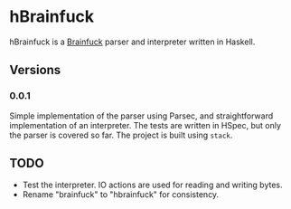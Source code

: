 # hBrainfuck

hBrainfuck is a [Brainfuck](https://esolangs.org/wiki/Brainfuck) parser and interpreter written in Haskell.

## Versions

### 0.0.1

Simple implementation of the parser using Parsec, and straightforward implementation of an interpreter. The tests are written in HSpec, but only the parser is covered so far. The project is built using `stack`.

## TODO

- Test the interpreter. IO actions are used for reading and writing bytes.
- Rename "brainfuck" to "hbrainfuck" for consistency.
